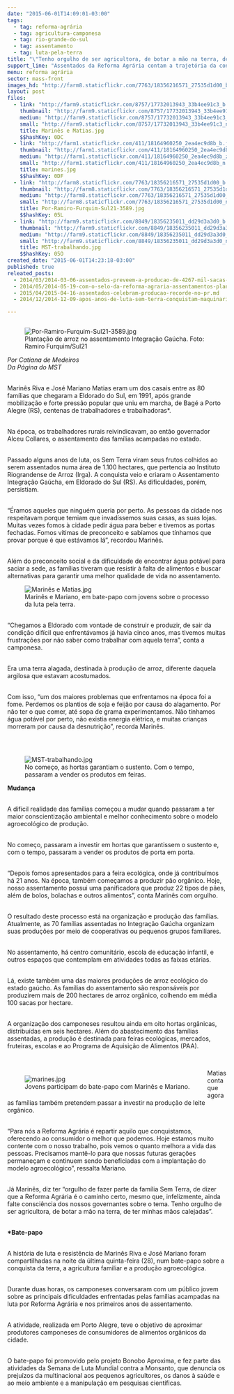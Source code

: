 ```yaml
---
date: "2015-06-01T14:09:01-03:00"
tags:
  - tag: reforma-agrária
  - tag: agricultura-camponesa
  - tag: rio-grande-do-sul
  - tag: assentamento
  - tag: luta-pela-terra
title: "\"Tenho orgulho de ser agricultora, de botar a mão na terra, de ter minhas mãos calejadas”"
support_line: "Assentados da Reforma Agrária contam a trajetória da conquista pela terra, as dificuldades enfrentadas e o resultado da luta."
menu: reforma agrária
sector: mass-front
images_hd: "http://farm8.staticflickr.com/7763/18356216571_27535d1d00_b.jpg"
layout: post
files:
  - link: "http://farm9.staticflickr.com/8757/17732013943_33b4ee91c3_b.jpg"
    thumbnail: "http://farm9.staticflickr.com/8757/17732013943_33b4ee91c3_t.jpg"
    medium: "http://farm9.staticflickr.com/8757/17732013943_33b4ee91c3_z.jpg"
    small: "http://farm9.staticflickr.com/8757/17732013943_33b4ee91c3_n.jpg"
    title: Marinês e Matias.jpg
    $$hashKey: 0DC
  - link: "http://farm1.staticflickr.com/411/18164960250_2ea4ec9d8b_b.jpg"
    thumbnail: "http://farm1.staticflickr.com/411/18164960250_2ea4ec9d8b_t.jpg"
    medium: "http://farm1.staticflickr.com/411/18164960250_2ea4ec9d8b_z.jpg"
    small: "http://farm1.staticflickr.com/411/18164960250_2ea4ec9d8b_n.jpg"
    title: marines.jpg
    $$hashKey: 0DF
  - link: "http://farm8.staticflickr.com/7763/18356216571_27535d1d00_b.jpg"
    thumbnail: "http://farm8.staticflickr.com/7763/18356216571_27535d1d00_t.jpg"
    medium: "http://farm8.staticflickr.com/7763/18356216571_27535d1d00_z.jpg"
    small: "http://farm8.staticflickr.com/7763/18356216571_27535d1d00_n.jpg"
    title: Por-Ramiro-Furquim-Sul21-3589.jpg
    $$hashKey: 05L
  - link: "http://farm9.staticflickr.com/8849/18356235011_dd29d3a3d0_b.jpg"
    thumbnail: "http://farm9.staticflickr.com/8849/18356235011_dd29d3a3d0_t.jpg"
    medium: "http://farm9.staticflickr.com/8849/18356235011_dd29d3a3d0_z.jpg"
    small: "http://farm9.staticflickr.com/8849/18356235011_dd29d3a3d0_n.jpg"
    title: MST-trabalhando.jpg
    $$hashKey: 05O
created_date: "2015-06-01T14:23:18-03:00"
published: true
releated_posts:
  - 2014/03/2014-03-06-assentados-preveem-a-producao-de-4267-mil-sacas-de-arroz-agroecologico.md
  - 2014/05/2014-05-19-com-o-selo-da-reforma-agraria-assentamentos-plantam-e-colhem-de-tudo-pelo-pais.md-e
  - 2015/04/2015-04-16-assentados-celebram-producao-recorde-no-pr.md
  - 2014/12/2014-12-09-apos-anos-de-luta-sem-terra-conquistam-maquinario-no-ms.md

---
```

<figure class="image" style="float:right"><img alt="Por-Ramiro-Furquim-Sul21-3589.jpg" src="http://farm8.staticflickr.com/7763/18356216571_27535d1d00_b.jpg" />
<figcaption>Planta&ccedil;&atilde;o de arroz no assentamento&nbsp;Integra&ccedil;&atilde;o Ga&uacute;cha. Foto: Ramiro Furquim/Sul21</figcaption>
</figure>

<p><br />
<em>Por Catiana de Medeiros<br />
Da P&aacute;gina do MST</em></p>

<p><br />
Marin&ecirc;s Riva e Jos&eacute; Mariano Matias eram um dos casais entre as 80 fam&iacute;lias que chegaram a Eldorado do Sul, em 1991, ap&oacute;s grande mobiliza&ccedil;&atilde;o e forte press&atilde;o popular que uniu em marcha, de Bag&eacute; a Porto Alegre (RS), centenas de trabalhadores e trabalhadoras*.</p>

<p><br />
Na &eacute;poca, os trabalhadores rurais reivindicavam, ao ent&atilde;o governador Alceu Collares, o assentamento das fam&iacute;lias acampadas no estado.</p>

<p><br />
Passado alguns anos de luta, os Sem Terra viram seus frutos colhidos ao serem assentados numa &aacute;rea de 1.100 hectares, que pertencia ao Instituto Riograndense de Arroz (Irga). A conquista veio e criaram o Assentamento Integra&ccedil;&atilde;o Ga&uacute;cha, em Eldorado do Sul (RS). As dificuldades, por&eacute;m, persistiam.</p>

<p><br />
&ldquo;&Eacute;ramos aqueles que ningu&eacute;m queria por perto. As pessoas da cidade nos respeitavam porque temiam que invad&iacute;ssemos suas casas, as suas lojas. Muitas vezes fomos &agrave; cidade pedir &aacute;gua para beber e tivemos as portas fechadas. Fomos v&iacute;timas de preconceito e sab&iacute;amos que t&iacute;nhamos que provar porque &eacute; que est&aacute;vamos l&aacute;&rdquo;, recordou Marin&ecirc;s.</p>

<p><br />
Al&eacute;m do preconceito social e da dificuldade de encontrar &aacute;gua pot&aacute;vel para saciar a sede, as fam&iacute;lias tiveram que resistir &agrave; falta de alimentos e buscar alternativas para garantir uma melhor qualidade de vida no assentamento.</p>

<figure class="image"><img alt="Marinês e Matias.jpg" src="http://farm9.staticflickr.com/8757/17732013943_33b4ee91c3_b.jpg" />
<figcaption>Marin&ecirc;s e Mariano, em bate-papo com jovens sobre o processo da luta pela terra.</figcaption>
</figure>

<p><br />
&ldquo;Chegamos a Eldorado com vontade de construir e produzir, de sair da condi&ccedil;&atilde;o dif&iacute;cil que enfrent&aacute;vamos j&aacute; havia cinco anos, mas tivemos muitas frustra&ccedil;&otilde;es por n&atilde;o saber como trabalhar com aquela terra&rdquo;, conta a camponesa.</p>

<p><br />
Era uma terra alagada, destinada &agrave; produ&ccedil;&atilde;o de arroz, diferente daquela argilosa que estavam acostumados.</p>

<p><br />
Com isso, &ldquo;um dos maiores problemas que enfrentamos na &eacute;poca foi a fome. Perdemos os plantios de soja e feij&atilde;o por causa do alagamento. Por n&atilde;o ter o que comer, at&eacute; sopa de grama experimentamos. N&atilde;o t&iacute;nhamos &aacute;gua pot&aacute;vel por perto, n&atilde;o existia energia el&eacute;trica, e muitas crian&ccedil;as morreram por causa da desnutri&ccedil;&atilde;o&rdquo;, recorda Marin&ecirc;s.</p>

<p>&nbsp;</p>

<figure class="image" style="float:right"><img alt="MST-trabalhando.jpg" src="http://farm9.staticflickr.com/8849/18356235011_dd29d3a3d0_b.jpg" />
<figcaption>No come&ccedil;o, as hortas garantiam o sustento. Com o tempo, passaram a vender os produtos em feiras.</figcaption>
</figure>

<p><strong>Mudan&ccedil;a</strong></p>

<p><br />
A dif&iacute;cil realidade das fam&iacute;lias come&ccedil;ou a mudar quando passaram a ter maior conscientiza&ccedil;&atilde;o ambiental e melhor conhecimento sobre o modelo agroecol&oacute;gico de produ&ccedil;&atilde;o.</p>

<p><br />
No come&ccedil;o, passaram a investir em hortas que garantissem o sustento e, com o tempo, passaram a vender os produtos de porta em porta.</p>

<p><br />
&ldquo;Depois fomos apresentados para a feira ecol&oacute;gica, onde j&aacute; contribu&iacute;mos h&aacute; 21 anos. Na &eacute;poca, tamb&eacute;m come&ccedil;amos a produzir p&atilde;o org&acirc;nico. Hoje, nosso assentamento possui uma panificadora que produz 22 tipos de p&atilde;es, al&eacute;m de bolos, bolachas e outros alimentos&rdquo;, conta Marin&ecirc;s com orgulho.</p>

<p><br />
O resultado deste processo est&aacute; na organiza&ccedil;&atilde;o e produ&ccedil;&atilde;o das fam&iacute;lias. Atualmente, as 70 fam&iacute;lias assentadas no Integra&ccedil;&atilde;o Ga&uacute;cha organizam suas produ&ccedil;&otilde;es por meio de cooperativas ou pequenos grupos familiares.</p>

<p><br />
No assentamento, h&aacute; centro comunit&aacute;rio, escola de educa&ccedil;&atilde;o infantil, e outros espa&ccedil;os que contemplam em atividades todas as faixas et&aacute;rias.</p>

<p><br />
L&aacute;, existe tamb&eacute;m uma das maiores produ&ccedil;&otilde;es de arroz ecol&oacute;gico do estado ga&uacute;cho. As fam&iacute;lias do assentamento s&atilde;o respons&aacute;veis por produzirem mais de 200 hectares de arroz org&acirc;nico, colhendo em m&eacute;dia 100 sacas por hectare.</p>

<p><br />
A organiza&ccedil;&atilde;o dos camponeses resultou ainda em oito hortas org&acirc;nicas, distribu&iacute;das em seis hectares. Al&eacute;m do abastecimento das fam&iacute;lias assentadas, a produ&ccedil;&atilde;o &eacute; destinada para feiras ecol&oacute;gicas, mercados, fruteiras, escolas e ao Programa de Aquisi&ccedil;&atilde;o de Alimentos (PAA).</p>

<p>&nbsp;</p>

<figure class="image" style="float:left"><img alt="marines.jpg" src="http://farm1.staticflickr.com/411/18164960250_2ea4ec9d8b_b.jpg" />
<figcaption>Jovens participam do bate-papo com Marin&ecirc;s e Mariano.</figcaption>
</figure>

<p>Matias conta que agora as fam&iacute;lias tamb&eacute;m pretendem passar a investir na produ&ccedil;&atilde;o de leite org&acirc;nico.</p>

<p><br />
&ldquo;Para n&oacute;s a Reforma Agr&aacute;ria &eacute; repartir aquilo que conquistamos, oferecendo ao consumidor o melhor que podemos. Hoje estamos muito contente com o nosso trabalho, pois vemos o quanto melhora a vida das pessoas. Precisamos mant&ecirc;-lo para que nossas futuras gera&ccedil;&otilde;es permane&ccedil;am e continuem sendo beneficiadas com a implanta&ccedil;&atilde;o do modelo agroecol&oacute;gico&rdquo;, ressalta Mariano.</p>

<p><br />
J&aacute; Marin&ecirc;s, diz ter &ldquo;orgulho de fazer parte da fam&iacute;lia Sem Terra, de dizer que a Reforma Agr&aacute;ria &eacute; o caminho certo, mesmo que, infelizmente, ainda falte consci&ecirc;ncia dos nossos governantes sobre o tema. Tenho orgulho de ser agricultora, de botar a m&atilde;o na terra, de ter minhas m&atilde;os calejadas&rdquo;.</p>

<p><br />
<strong>*Bate-papo </strong></p>

<p><br />
A hist&oacute;ria de luta e resist&ecirc;ncia de Marin&ecirc;s Riva e Jos&eacute; Mariano foram compartilhadas na noite da &uacute;ltima quinta-feira (28), num bate-papo sobre a conquista da terra, a agricultura familiar e a produ&ccedil;&atilde;o agroecol&oacute;gica.</p>

<p><br />
Durante duas horas, os camponeses conversaram com um p&uacute;blico jovem sobre as principais dificuldades enfrentadas pelas fam&iacute;lias acampadas na luta por Reforma Agr&aacute;ria e nos primeiros anos de assentamento.</p>

<p><br />
A atividade, realizada em Porto Alegre, teve o objetivo de aproximar produtores camponeses de consumidores de alimentos org&acirc;nicos da cidade.</p>

<p><br />
O bate-papo foi promovido pelo projeto Bonobo Aproxima, e fez parte das atividades da Semana de Luta Mundial contra a Monsanto, que denuncia os preju&iacute;zos da multinacional aos pequenos agricultores, os danos &agrave; sa&uacute;de e ao meio ambiente e a manipula&ccedil;&atilde;o em pesquisas cient&iacute;ficas.</p>
